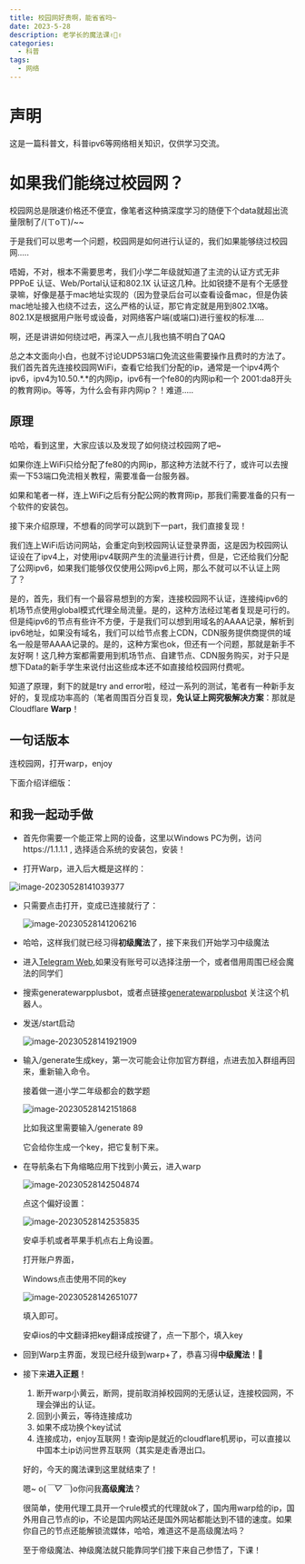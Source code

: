 ```yaml
---
title: 校园网好贵啊，能省省吗~
date: 2023-5-28
description: 老学长的魔法课✌🥵✌️
categories:
  - 科普
tags:
  - 网络
---
```


# 声明
这是一篇科普文，科普ipv6等网络相关知识，仅供学习交流。

# 如果我们能绕过校园网？

校园网总是限速价格还不便宜，像笔者这种搞深度学习的随便下个data就超出流量限制了/(ㄒoㄒ)/~~

于是我们可以思考一个问题，校园网是如何进行认证的，我们如果能够绕过校园网.....

唔姆，不对，根本不需要思考，我们小学二年级就知道了主流的认证方式无非PPPoE 认证、Web/Portal认证和802.1X 认证这几种。比如锐捷不是有个无感登录嘛，好像是基于mac地址实现的（因为登录后台可以查看设备mac，但是伪装mac地址接入也绕不过去，这么严格的认证，那它肯定就是用到802.1X咯。802.1X是根据用户账号或设备，对网络客户端(或端口)进行鉴权的标准....

啊，还是讲讲如何绕过吧，再深入一点儿我也搞不明白了QAQ

总之本文面向小白，也就不讨论UDP53端口免流这些需要操作且费时的方法了。我们首先首先连接校园网WiFi，查看它给我们分配的ip，通常是一个ipv4两个ipv6，ipv4为10.50.\*.\*的内网ip，ipv6有一个fe80的内网ip和一个 2001:da8开头的教育网ip。等等，为什么会有非内网ip？！难道.....

## 原理

哈哈，看到这里，大家应该以及发现了如何绕过校园网了吧~

如果你连上WiFi只给分配了fe80的内网ip，那这种方法就不行了，或许可以去搜索一下53端口免流相关教程，需要准备一台服务器。

如果和笔者一样，连上WiFi之后有分配公网的教育网ip，那我们需要准备的只有一个软件的安装包。

接下来介绍原理，不想看的同学可以跳到下一part，我们直接复现！

我们连上WiFi后访问网站，会重定向到校园网认证登录界面，这是因为校园网认证设在了ipv4上，对使用ipv4联网产生的流量进行计费，但是，它还给我们分配了公网ipv6，如果我们能够仅仅使用公网ipv6上网，那么不就可以不认证上网了？

是的，首先，我们有一个最容易想到的方案，连接校园网不认证，连接纯ipv6的机场节点使用global模式代理全局流量。是的，这种方法经过笔者复现是可行的。但是纯ipv6的节点有些许不方便，于是我们可以想到用域名的AAAA记录，解析到ipv6地址，如果没有域名，我们可以给节点套上CDN，CDN服务提供商提供的域名一般是带AAAA记录的。是的，这种方案也ok，但还有一个问题，那就是新手不友好啊！这几种方案都需要用到机场节点、自建节点、CDN服务购买，对于只是想下Data的新手学生来说付出这些成本还不如直接给校园网付费呢。

知道了原理，剩下的就是try and error啦，经过一系列的测试，笔者有一种新手友好的，复现成功率高的（笔者周围百分百复现，**免认证上网究极解决方案**：那就是Cloudflare **Warp**！

## 一句话版本

连校园网，打开warp，enjoy

下面介绍详细版：

## 和我一起动手做

- 首先你需要一个能正常上网的设备，这里以Windows PC为例，访问https://1.1.1.1 , 选择适合系统的安装包，安装！

-  打开Warp，进入后大概是这样的：

  ![image-20230528141039377](https://gitee.com/niimi_sora/pic-upload/raw/master/pics/2023-05-28-f66b46-image-20230528141039377.png)

- 只需要点击打开，变成已连接就行了：

  ![image-20230528141206216](https://gitee.com/niimi_sora/pic-upload/raw/master/pics/2023-05-28-672ef3-image-20230528141206216.png)

- 哈哈，这样我们就已经习得**初级魔法**了，接下来我们开始学习中级魔法

- 进入[Telegram Web](https://web.telegram.org/k/),如果没有账号可以选择注册一个，或者借用周围已经会魔法的同学们

- 搜索generatewarpplusbot，或者点链接[generatewarpplusbot](https://t.me/generatewarpplusbot) 关注这个机器人。

- 发送/start启动

  ![image-20230528141921909](https://gitee.com/niimi_sora/pic-upload/raw/master/pics/2023-05-28-d9d880-image-20230528141921909.png)

- 输入/generate生成key，第一次可能会让你加官方群组，点进去加入群组再回来，重新输入命令。

  接着做一道小学二年级都会的数学题

  ![image-20230528142151868](https://gitee.com/niimi_sora/pic-upload/raw/master/pics/2023-05-28-752d70-image-20230528142151868.png)

  比如我这里需要输入/generate 89

  它会给你生成一个key，把它复制下来。

- 在导航条右下角缩略应用下找到小黄云，进入warp

  ![image-20230528142504874](https://gitee.com/niimi_sora/pic-upload/raw/master/pics/2023-05-28-881700-image-20230528142504874.png)

  点这个偏好设置：

  ![image-20230528142535835](https://gitee.com/niimi_sora/pic-upload/raw/master/pics/2023-05-28-ae6a6e-image-20230528142535835.png)

  安卓手机或者苹果手机点右上角设置。

  打开账户界面，

  Windows点击使用不同的key

  ![image-20230528142651077](https://gitee.com/niimi_sora/pic-upload/raw/master/pics/2023-05-28-ec190c-image-20230528142651077.png)

  填入即可。

  安卓ios的中文翻译把key翻译成按键了，点一下那个，填入key

- 回到Warp主界面，发现已经升级到warp+了，恭喜习得**中级魔法**！🎉

- 接下来**进入正题**！

  1. 断开warp小黄云，断网，提前取消掉校园网的无感认证，连接校园网，不理会弹出的认证。
  2. 回到小黄云，等待连接成功
  3. 如果不成功换个key试试
  4. 连接成功，enjoy互联网！查询ip是就近的cloudflare机房ip，可以直接以中国本土ip访问世界互联网（其实是走香港出口。

  好的，今天的魔法课到这里就结束了！

  嗯~ o(*￣▽￣*)o你问我**高级魔法**？

  很简单，使用代理工具开一个rule模式的代理就ok了，国内用warp给的ip，国外用自己节点的ip，不论是国内网站还是国外网站都能达到不错的速度。如果你自己的节点还能解锁流媒体，哈哈，难道这不是高级魔法吗？

  至于帝级魔法、神级魔法就只能靠同学们接下来自己参悟了，下课！
